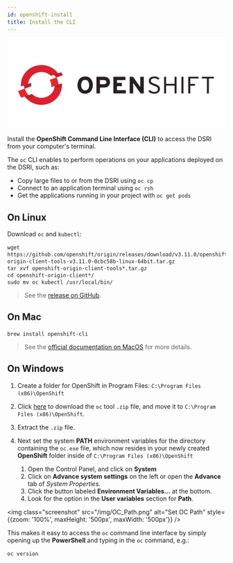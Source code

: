 ```yaml
---
id: openshift-install
title: Install the CLI
---
```


![OpenShift](/img/openshift-logo.png)

Install the **OpenShift Command Line Interface (CLI)** to access the DSRI from your computer's terminal. 

The `oc` CLI enables to perform operations on your applications deployed on the DSRI, such as:

* Copy large files to or from the DSRI using `oc cp`
* Connect to an application terminal using `oc rsh`
* Get the applications running in your project with `oc get pods`

## On Linux

Download `oc` and `kubectl`:

```shell
wget https://github.com/openshift/origin/releases/download/v3.11.0/openshift-origin-client-tools-v3.11.0-0cbc58b-linux-64bit.tar.gz
tar xvf openshift-origin-client-tools*.tar.gz
cd openshift-origin-client*/
sudo mv oc kubectl /usr/local/bin/
```

> See the [release on GitHub](https://github.com/openshift/origin/releases/tag/v3.11.0).

## On Mac

```shell
brew install openshift-cli
```

> See the [official documentation on MacOS](https://docs.okd.io/latest/cli_reference/get_started_cli.html#cli-mac) for more details.

## On Windows

1. Create a folder for OpenShift in Program Files: `C:\Program Files (x86)\OpenShift`
2. Click [here](https://github.com/openshift/origin/releases/download/v3.11.0/openshift-origin-client-tools-v3.11.0-0cbc58b-windows.zip) to download the `oc` tool `.zip` file, and move it to `C:\Program Files (x86)\OpenShift`.

2. Extract the `.zip` file.

3. Next set the system **PATH** environment variables for the directory containing the `oc.exe` file, which now resides in your newly created **OpenShift** folder inside of `C:\Program Files (x86)\OpenShift`
   1. Open the Control Panel, and click on **System**
   2. Click on **Advance system settings** on the left or open the **Advance** tab of *System Properties.* 
   3. Click the button labeled **Environment Variables...** at the bottom. 
   4. Look for the option in the **User variables** section for **Path**.

<img class="screenshot" src="/img/OC_Path.png" alt="Set OC Path" style={{zoom: '100%', maxHeight: '500px', maxWidth: '500px'}} />

This makes it easy to access the `oc` command line interface by simply opening up the **PowerShell** and typing in the `oc` command, e.g.:

```powershell
oc version
```

